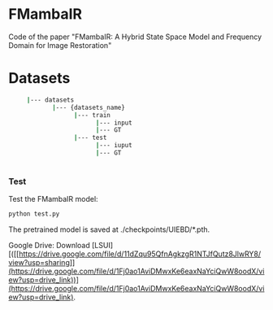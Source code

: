 # FMambaIR
Code of the paper "FMambaIR: A Hybrid State Space Model and Frequency Domain for Image Restoration"
# Datasets
 ```sh
      |--- datasets
             |--- {datasets_name}
                   |--- train
                         |--- input
                         |--- GT
                   |--- test
                         |--- iuput
                         |--- GT
                   
   ```
### Test

   Test the FMambaIR model:
   
   ```sh
   python test.py 
   ```
   
   The pretrained model is saved at ./checkpoints/UIEBD/*.pth.

Google Drive: Download [LSUI][([[https://drive.google.com/file/d/11dZqu95QfnAgkzgR1NTJfQutz8JlwRY8/view?usp=sharing]](https://drive.google.com/file/d/1Fj0ao1AviDMwxKe6eaxNaYciQwW8oodX/view?usp=drive_link))](https://drive.google.com/file/d/1Fj0ao1AviDMwxKe6eaxNaYciQwW8oodX/view?usp=drive_link).
